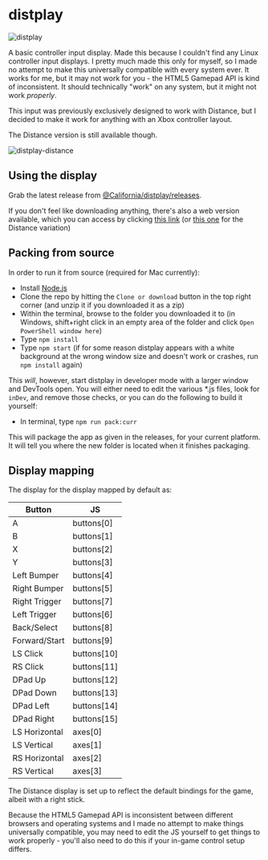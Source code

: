 # distplay
![distplay](/img/distplay.png?raw=true)

A basic controller input display. Made this because I couldn't find any Linux controller input displays. I pretty much made this only for myself, so I made no attempt to make this universally compatible with every system ever. It works for me, but it may not work for you - the HTML5 Gamepad API is kind of inconsistent. It should technically "work" on any system, but it might not work *properly*.

This input was previously exclusively designed to work with Distance, but I decided to make it work for anything with an Xbox controller layout.

The Distance version is still available though.

![distplay-distance](/img/distplay-distance.png?raw=true)

## Using the display
Grab the latest release from [@California/distplay/releases](https://github.com/Californ1a/distplay/releases).

If you don't feel like downloading anything, there's also a web version available, which you can access by clicking
[this link](https://tntmatthew.github.io/distplay/distplay.html) (or [this one](https://tntmatthew.github.io/distplay/distplay-distance.html) for the Distance variation)

## Packing from source
In order to run it from source (required for Mac currently):
- Install [Node.js](https://nodejs.org/)
- Clone the repo by hitting the `Clone or download` button in the top right corner (and unzip it if you downloaded it as a zip)
- Within the terminal, browse to the folder you downloaded it to (in Windows, shift+right click in an empty area of the folder and click `Open PowerShell window here`)
- Type `npm install`
- Type `npm start` (if for some reason distplay appears with a white background at the wrong window size and doesn't work or crashes, run `npm install` again)

This *will*, however, start distplay in developer mode with a larger window and DevTools open. You will either need to edit the various \*.js files, look for `inDev`, and remove those checks, or you can do the following to build it yourself:
- In terminal, type `npm run pack:curr`

This will package the app as given in the releases, for your current platform. It will tell you where the new folder is located when it finishes packaging.

## Display mapping
The display for the display mapped by default as:

| Button           | JS              |
| ---------------- | --------------- |
| A                | buttons[0]      |
| B                | buttons[1]      |
| X                | buttons[2]      |
| Y                | buttons[3]      |
| Left Bumper      | buttons[4]      |
| Right Bumper     | buttons[5]      |
| Right Trigger    | buttons[7]      |
| Left Trigger     | buttons[6]      |
| Back/Select      | buttons[8]      |
| Forward/Start    | buttons[9]      |
| LS Click         | buttons[10]     |
| RS Click         | buttons[11]     |
| DPad Up          | buttons[12]     |
| DPad Down        | buttons[13]     |
| DPad Left        | buttons[14]     |
| DPad Right       | buttons[15]     |
| LS Horizontal    | axes[0]         |
| LS Vertical      | axes[1]         |
| RS Horizontal    | axes[2]         |
| RS Vertical      | axes[3]         |

The Distance display is set up to reflect the default bindings for the game, albeit with a right stick.

Because the HTML5 Gamepad API is inconsistent between different browsers and operating systems and I made no attempt to make things universally compatible, you may need to edit the JS yourself to get things to work properly - you'll also need to do this if your in-game control setup differs.
